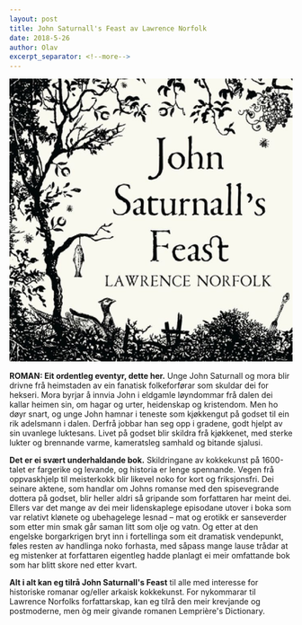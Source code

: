 ```yaml
---
layout: post
title: John Saturnall's Feast av Lawrence Norfolk
date: 2018-5-26
author: Olav
excerpt_separator: <!--more-->
---
```


![Omslaget til John Saturnall's Feast viser ein skog der ein fisk henger til tørk](/images/saturnall.jpg)

**ROMAN: Eit ordentleg eventyr, dette her.** Unge John Saturnall og mora blir drivne frå heimstaden av ein fanatisk folkeforførar som skuldar dei for hekseri. Mora byrjar å innvia John i eldgamle løyndommar frå dalen dei kallar heimen sin, om hagar og urter, heidenskap og kristendom. <!--more--> Men ho døyr snart, og unge John hamnar i teneste som kjøkkengut på godset til ein rik adelsmann i dalen. Derfrå jobbar han seg opp i gradene, godt hjelpt av sin uvanlege luktesans. Livet på godset blir skildra frå kjøkkenet, med sterke lukter og brennande varme, kameratsleg samhald og bitande sjalusi.

**Det er ei svært underhaldande bok.** Skildringane av kokkekunst på 1600-talet er fargerike og levande, og historia er lenge spennande. Vegen frå oppvaskhjelp til meisterkokk blir likevel noko for kort og friksjonsfri. Dei seinare aktene, som handlar om Johns romanse med den spisevegrande dottera på godset, blir heller aldri så gripande som forfattaren har meint dei. Ellers var det mange av dei meir lidenskaplege episodane utover i boka som var relativt klønete og ubehagelege lesnad – mat og erotikk er sanseverder som etter min smak går saman litt som olje og vatn. Og etter at den engelske borgarkrigen bryt inn i fortellinga som eit dramatisk vendepunkt, føles resten av handlinga noko forhasta, med såpass mange lause trådar at eg mistenker at forfattaren eigentleg hadde planlagt ei meir omfattande bok som har blitt skore ned etter kvart.

**Alt i alt kan eg tilrå John Saturnall's Feast** til alle med interesse for historiske romanar og/eller arkaisk kokkekunst. For nykommarar til Lawrence Norfolks forfattarskap, kan eg tilrå den meir krevjande og postmoderne, men òg meir givande romanen Lemprière's Dictionary.